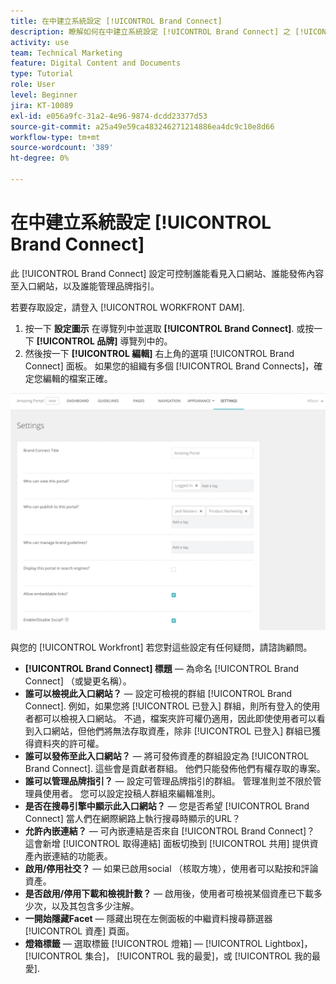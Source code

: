 ```yaml
---
title: 在中建立系統設定 [!UICONTROL Brand Connect]
description: 瞭解如何在中建立系統設定 [!UICONTROL Brand Connect] 之 [!UICONTROL WORKFRONT DAM].
activity: use
team: Technical Marketing
feature: Digital Content and Documents
type: Tutorial
role: User
level: Beginner
jira: KT-10089
exl-id: e056a9fc-31a2-4e96-9874-dcdd23377d53
source-git-commit: a25a49e59ca483246271214886ea4dc9c10e8d66
workflow-type: tm+mt
source-wordcount: '389'
ht-degree: 0%

---
```


# 在中建立系統設定 [!UICONTROL Brand Connect]

此 [!UICONTROL Brand Connect] 設定可控制誰能看見入口網站、誰能發佈內容至入口網站，以及誰能管理品牌指引。

若要存取設定，請登入 [!UICONTROL WORKFRONT DAM].

1. 按一下 **設定圖示** 在導覽列中並選取 **[!UICONTROL Brand Connect]**. 或按一下 **[!UICONTROL 品牌]** 導覽列中的。
1. 然後按一下 **[!UICONTROL 編輯]** 右上角的選項 [!UICONTROL Brand Connect] 面板。 如果您的組織有多個 [!UICONTROL Brand Connects]，確定您編輯的檔案正確。

![Brand Connect設定面板的熒幕擷圖](assets/01-brand-portal-settings.png)

與您的 [!UICONTROL Workfront] 若您對這些設定有任何疑問，請諮詢顧問。

* **[!UICONTROL Brand Connect] 標題** — 為命名 [!UICONTROL Brand Connect] （或變更名稱）。
* **誰可以檢視此入口網站？** — 設定可檢視的群組 [!UICONTROL Brand Connect]. 例如，如果您將 [!UICONTROL 已登入] 群組，則所有登入的使用者都可以檢視入口網站。 不過，檔案夾許可權仍適用，因此即使使用者可以看到入口網站，但他們將無法存取資產，除非 [!UICONTROL 已登入] 群組已獲得資料夾的許可權。
* **誰可以發佈至此入口網站？** — 將可發佈資產的群組設定為 [!UICONTROL Brand Connect]. 這些會是貢獻者群組。 他們只能發佈他們有權存取的專案。
* **誰可以管理品牌指引？** — 設定可管理品牌指引的群組。 管理准則並不限於管理員使用者。 您可以設定投稿人群組來編輯准則。
* **是否在搜尋引擎中顯示此入口網站？** — 您是否希望 [!UICONTROL Brand Connect] 當人們在網際網路上執行搜尋時顯示的URL？
* **允許內嵌連結？** — 可內嵌連結是否來自 [!UICONTROL Brand Connect]？ 這會新增 [!UICONTROL 取得連結] 面板切換到 [!UICONTROL 共用] 提供資產內嵌連結的功能表。
* **啟用/停用社交？** — 如果已啟用social （核取方塊），使用者可以點按和評論資產。
* **是否啟用/停用下載和檢視計數？** — 啟用後，使用者可檢視某個資產已下載多少次，以及其包含多少注解。
* **一開始隱藏Facet** — 隱藏出現在左側面板的中繼資料搜尋篩選器 [!UICONTROL 資產] 頁面。
* **燈箱標籤** — 選取標籤 [!UICONTROL 燈箱] — [!UICONTROL Lightbox]， [!UICONTROL 集合]， [!UICONTROL 我的最愛]，或 [!UICONTROL 我的最愛].
